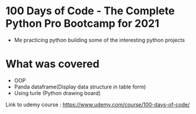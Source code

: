 # 100 Days of Code - The Complete Python Pro Bootcamp for 2021
- Me practicing python building some of the interesting python projects
# What was covered
- OOP
- Panda dataframe(Display data structure in table form)
- Using turle (Python drawing board)

Link to udemy course : https://www.udemy.com/course/100-days-of-code/
